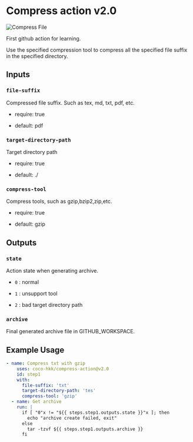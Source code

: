 # Compress action v2.0

![Compress File](https://github.com/coco-hkk/compress-action/workflows/Compress%20File/badge.svg)

First github action for learning.

Use the specified compression tool to compress all the specified file suffix in the specified directory.

## Inputs

### `file-suffix`

Compressed file suffix. Such as tex, md, txt, pdf, etc.

- require: true

- default: pdf

### `target-directory-path`

Target directory path

- require: true

- default: ./

### `compress-tool`

Compress tools, such as gzip,bzip2,zip,etc.

- require: true

- default: gzip

## Outputs

### `state`

Action state when generating archive.

- `0` : normal

- `1` : unsupport tool

- `2` : bad target directory path

### `archive`

Final generated archive file in GITHUB_WORKSPACE.

## Example Usage

```yaml
- name: Compress txt with gzip
    uses: coco-hkk/compress-action@v2.0
    id: step1
    with:
      file-suffix: 'txt'
      target-directory-path: 'tes'
      compress-tool: 'gzip'
  - name: Get archive
    run: |
      if [ "0"x != "${{ steps.step1.outputs.state }}"x ]; then
        echo "archive create failed, exit"
      else
        tar -tzvf ${{ steps.step1.outputs.archive }}
      fi
```
